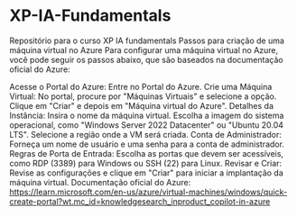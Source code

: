 # XP-IA-Fundamentals
Repositório para o curso XP IA fundamentals
Passos para criação de uma máquina virtual no Azure
Para configurar uma máquina virtual no Azure, você pode seguir os passos abaixo, que são baseados na documentação oficial do Azure:

Acesse o Portal do Azure: Entre no Portal do Azure.
Crie uma Máquina Virtual:
No portal, procure por "Máquinas Virtuais" e selecione a opção.
Clique em "Criar" e depois em "Máquina virtual do Azure".
Detalhes da Instância:
Insira o nome da máquina virtual.
Escolha a imagem do sistema operacional, como "Windows Server 2022 Datacenter" ou "Ubuntu 20.04 LTS".
Selecione a região onde a VM será criada.
Conta de Administrador:
Forneça um nome de usuário e uma senha para a conta de administrador.
Regras de Porta de Entrada:
Escolha as portas que devem ser acessíveis, como RDP (3389) para Windows ou SSH (22) para Linux.
Revisar e Criar:
Revise as configurações e clique em "Criar" para iniciar a implantação da máquina virtual.
Documentação oficial do Azure: https://learn.microsoft.com/en-us/azure/virtual-machines/windows/quick-create-portal?wt.mc_id=knowledgesearch_inproduct_copilot-in-azure
